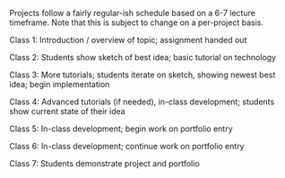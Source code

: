 

Projects follow a fairly regular-ish schedule based on a 6-7 lecture timeframe. Note that this is subject to change on a per-project basis.

Class 1: Introduction / overview of topic; assignment handed out

Class 2: Students show sketch of best idea; basic tutorial on technology

Class 3: More tutorials; students iterate on sketch, showing newest best idea; begin implementation

Class 4: Advanced tutorials (if needed), in-class development; students show current state of their idea

Class 5: In-class development; begin work on portfolio entry

Class 6: In-class development; continue work on portfolio entry

Class 7: Students demonstrate project and portfolio
